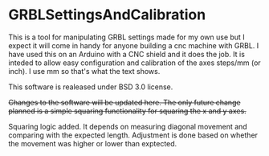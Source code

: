 # GRBLSettingsAndCalibration

This is a tool for manipulating GRBL settings made for my own use but I expect it will come in handy for anyone building a cnc machine with GRBL. I have used this on an Arduino with a CNC shield and it does the job. It is inteded to allow easy configuration and calibration of the axes steps/mm (or inch). I use mm so that's what the text shows.

This software is realeased under BSD 3.0 license.

~~Changes to the software will be updated here. The only future change planned is a simple squaring functionality for squaring the x and y axes.~~

Squaring logic added. It depends on measuring diagonal movement and comparing with the expected length. Adjustment is done based on whether the movement was higher or lower than exptected.
